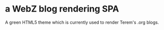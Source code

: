 
# a WebZ blog rendering SPA

A green HTML5 theme which is currently used to render Terem's .org blogs.
